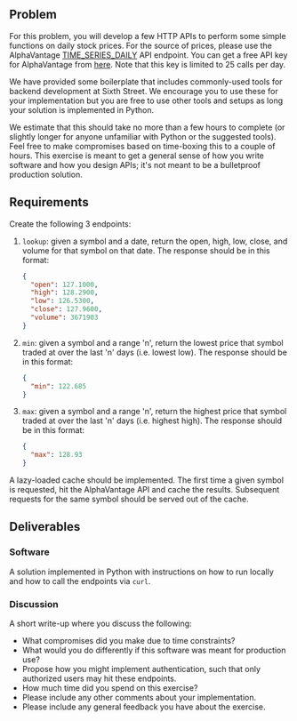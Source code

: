 ## Problem

For this problem, you will develop a few HTTP APIs to perform some simple functions on daily stock prices. For the
source of prices, please use the AlphaVantage [TIME_SERIES_DAILY](https://www.alphavantage.co/documentation/#daily) API
endpoint. You can get a free API key for AlphaVantage from [here](https://www.alphavantage.co/support/#api-key). Note
that this key is limited to 25 calls per day.

We have provided some boilerplate that includes commonly-used tools for backend development at Sixth Street. We
encourage you to use these for your implementation but you are free to use other tools and setups as long your solution
is implemented in Python.

We estimate that this should take no more than a few hours to complete (or slightly longer for anyone unfamiliar with
Python or the suggested tools).  Feel free to make compromises based on time-boxing this to a couple of hours. This
exercise is meant to get a general sense of how you write software and how you design APIs; it's not meant to be a
bulletproof production solution.

## Requirements

Create the following 3 endpoints:
  1. `lookup`: given a symbol and a date, return the open, high, low, close, and volume for that symbol on that date.
      The response should be in this format:
      ```json
      {
        "open": 127.1000, 
        "high": 128.2900,
        "low": 126.5300,
        "close": 127.9600,
        "volume": 3671903
      }
      ```
  2. `min`: given a symbol and a range 'n', return the lowest price that symbol traded at over the last 'n' days (i.e.
      lowest low). The response should be in this format:
      ```json
      {
        "min": 122.685
      }
      ```
  3. `max`: given a symbol and a range 'n', return the highest price that symbol traded at over the last 'n' days (i.e.
     highest high). The response should be in this format:
      ```json
      {
        "max": 128.93
      }
      ```

A lazy-loaded cache should be implemented. The first time a given symbol is requested, hit the AlphaVantage API and
cache the results. Subsequent requests for the same symbol should be served out of the cache.

## Deliverables

### Software

A solution implemented in Python with instructions on how to run locally and how to call the endpoints via `curl`.

### Discussion

A short write-up where you discuss the following:

  - What compromises did you make due to time constraints?
  - What would you do differently if this software was meant for production use?
  - Propose how you might implement authentication, such that only authorized users may hit these endpoints.
  - How much time did you spend on this exercise?
  - Please include any other comments about your implementation.
  - Please include any general feedback you have about the exercise.
